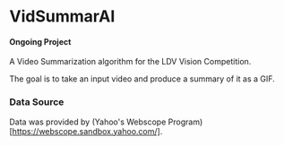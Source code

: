 # VidSummarAI

#### Ongoing Project

A Video Summarization algorithm for the LDV Vision Competition.

The goal is to take an input video and produce a summary of it as a GIF.

### Data Source

Data was provided by (Yahoo's Webscope Program)[https://webscope.sandbox.yahoo.com/].